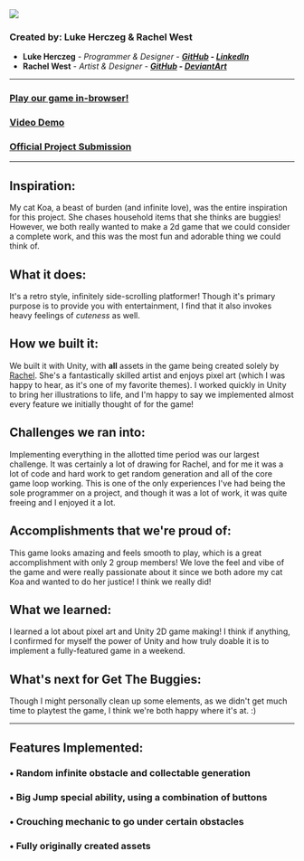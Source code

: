 <img src = "https://cdn.discordapp.com/attachments/347967840655245316/805852350555488256/cover_art.png">


### Created by: Luke Herczeg & Rachel West
* **Luke Herczeg** - _Programmer & Designer - **[GitHub](https://github.com/lukeherczeg) - [LinkedIn](linkedin.com/in/lukeherczeg)**_
* **Rachel West** - _Artist & Designer - **[GitHub](https://github.com/rachel-west) - [DeviantArt](piggyplum.deviantart.com)**_
_______________________________________________________________________________________________________________________________________

### [Play our game in-browser!](https://lukeherczeg.itch.io/get-the-buggies "Itch.io Page")
### [Video Demo](https://www.youtube.com/watch?v=sJOKg8VoT5E "Demo")
### [Official Project Submission](https://devpost.com/software/get-the-buggies "Project Submission")

_______________________________________________________________________________________________________________________________________

## Inspiration:
My cat Koa, a beast of burden (and infinite love), was the entire inspiration for this project. She chases household items that she thinks are buggies! However, we both really wanted to make a 2d game that we could consider a complete work, and this was the most fun and adorable thing we could think of.
## What it does:
It's a retro style, infinitely side-scrolling platformer! Though it's primary purpose is to provide you with entertainment, I find that it also invokes heavy feelings of *cuteness* as well. 
## How we built it:
We built it with Unity, with **all** assets in the game being created solely by [Rachel](https://github.com/rachel-west). She's a fantastically skilled artist and enjoys pixel art (which I was happy to hear, as it's one of my favorite themes). I worked quickly in Unity to bring her illustrations to life, and I'm happy to say we implemented almost every feature we initially thought of for the game!
## Challenges we ran into:
Implementing everything in the allotted time period was our largest challenge. It was certainly a lot of drawing for Rachel, and for me it was a lot of code and hard work to get random generation and all of the core game loop working. This is one of the only experiences I've had being the sole programmer on a project, and though it was a lot of work, it was quite freeing and I enjoyed it a lot.
## Accomplishments that we're proud of:
This game looks amazing and feels smooth to play, which is a great accomplishment with only 2 group members! We love the feel and vibe of the game and were really passionate about it since we both adore my cat Koa and wanted to do her justice! I think we really did!
## What we learned:
I learned a lot about pixel art and Unity 2D game making! I think if anything, I confirmed for myself the power of Unity and how truly doable it is to implement a fully-featured game in a weekend.
## What's next for Get The Buggies:
Though I might personally clean up some elements, as we didn't get much time to playtest the game, I think we're both happy where it's at. :)
_______________________________________________________________________________________________________________________________________

## Features Implemented: 

### •	Random infinite obstacle and collectable generation

### • Big Jump special ability, using a combination of buttons
 
### •	Crouching mechanic to go under certain obstacles

### •	Fully originally created assets
